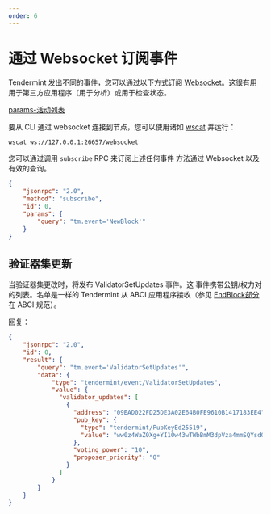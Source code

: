 ```yaml
---
order: 6
---
```


# 通过 Websocket 订阅事件

Tendermint 发出不同的事件，您可以通过以下方式订阅
[Websocket](https://en.wikipedia.org/wiki/WebSocket)。这很有用
用于第三方应用程序（用于分析）或用于检查状态。

[params-活动列表](https://godoc.org/github.com/tendermint/tendermint/types#pkg-constants)

要从 CLI 通过 websocket 连接到节点，您可以使用诸如
[wscat](https://github.com/websockets/wscat) 并运行：

```sh
wscat ws://127.0.0.1:26657/websocket
```

您可以通过调用 `subscribe` RPC 来订阅上述任何事件
方法通过 Websocket 以及有效的查询。

```json
{
    "jsonrpc": "2.0",
    "method": "subscribe",
    "id": 0,
    "params": {
        "query": "tm.event='NewBlock'"
    }
}
```

## 验证器集更新

当验证器集更改时，将发布 ValidatorSetUpdates 事件。这
事件携带公钥/权力对的列表。名单是一样的
Tendermint 从 ABCI 应用程序接收（参见 [EndBlock部分](https://github.com/tendermint/spec/blob/master/spec/abci/abci.md#endblock)在
ABCI 规范）。

回复：

```json
{
    "jsonrpc": "2.0",
    "id": 0,
    "result": {
        "query": "tm.event='ValidatorSetUpdates'",
        "data": {
            "type": "tendermint/event/ValidatorSetUpdates",
            "value": {
              "validator_updates": [
                {
                  "address": "09EAD022FD25DE3A02E64B0FE9610B1417183EE4",
                  "pub_key": {
                    "type": "tendermint/PubKeyEd25519",
                    "value": "ww0z4WaZ0Xg+YI10w43wTWbBmM3dpVza4mmSQYsd0ck="
                  },
                  "voting_power": "10",
                  "proposer_priority": "0"
                }
              ]
            }
        }
    }
}
```
